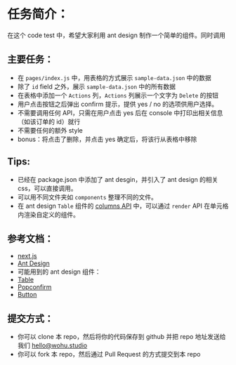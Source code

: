 # 任务简介：

在这个 code test 中，希望大家利用 ant design 制作一个简单的组件。同时调用

## 主要任务：

- 在 `pages/index.js` 中，用表格的方式展示 `sample-data.json` 中的数据
- 除了 `id` field 之外，展示 `sample-data.json` 中的所有数据
- 在表格中添加一个 `Actions` 列，`Actions` 列展示一个文字为 `Delete` 的按钮
- 用户点击按钮之后弹出 confirm 提示，提供 yes / no 的选项供用户选择。
- 不需要调用任何 API，只需在用户点击 yes 后在 console 中打印出相关信息（如该订单的 id）就行
- 不需要任何的额外 style
- bonus：将点击了删除，并点击 yes 确定后，将该行从表格中移除

## Tips:

- 已经在 package.json 中添加了 ant desgin，并引入了 ant design 的相关 css，可以直接调用。
- 可以用不同文件夹如 `components` 整理不同的文件。
- 在 ant design `Table` 组件的 [columns API](https://ant.design/components/table/#Column) 中，可以通过 `render` API 在单元格内渲染自定义的组件。

## 参考文档：

- [next.js](https://nextjs.org/)
- [Ant Design](https://ant.design/)
- 可能用到的 ant design 组件：
- [Table](https://ant.design/components/table/)
- [Popconfirm](https://ant.design/components/popconfirm)
- [Button](https://ant.design/docs/spec/buttons#header)

## 提交方式：

- 你可以 clone 本 repo，然后将你的代码保存到 github 并把 repo 地址发送给我们 hello@wohu.studio
- 你可以 fork 本 repo，然后通过 Pull Request 的方式提交到本 repo
